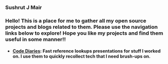 ### Sushrut J Mair

### Hello! This is a place for me to gather all my open source projects and blogs related to them. Please use the navigation links below to explore! Hope you like my projects and find them useful in some manner!!

- #### [Code Diaries](https://github.com/sushrutmair/code-diaries): Fast reference lookups presentations for stuff I worked on. I use them to quickly recollect tech that I need brush-ups on.

